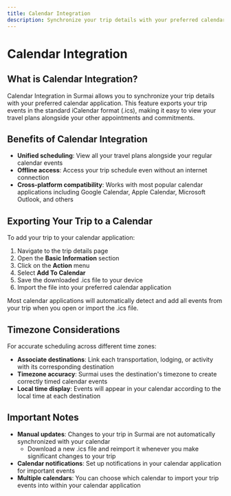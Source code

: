 ```yaml
---
title: Calendar Integration
description: Synchronize your trip details with your preferred calendar application
---
```


# Calendar Integration

## What is Calendar Integration?

Calendar Integration in Surmai allows you to synchronize your trip details with your preferred calendar application. This feature exports your trip events in the standard iCalendar format (.ics), making it easy to view your travel plans alongside your other appointments and commitments.

## Benefits of Calendar Integration

- **Unified scheduling**: View all your travel plans alongside your regular calendar events
- **Offline access**: Access your trip schedule even without an internet connection
- **Cross-platform compatibility**: Works with most popular calendar applications including Google Calendar, Apple Calendar, Microsoft Outlook, and others

## Exporting Your Trip to a Calendar

To add your trip to your calendar application:

1. Navigate to the trip details page
2. Open the **Basic Information** section
3. Click on the **Action** menu
4. Select **Add To Calendar**
5. Save the downloaded .ics file to your device
6. Import the file into your preferred calendar application

Most calendar applications will automatically detect and add all events from your trip when you open or import the .ics file.

## Timezone Considerations

For accurate scheduling across different time zones:

- **Associate destinations**: Link each transportation, lodging, or activity with its corresponding destination
- **Timezone accuracy**: Surmai uses the destination's timezone to create correctly timed calendar events
- **Local time display**: Events will appear in your calendar according to the local time at each destination

## Important Notes

- **Manual updates**: Changes to your trip in Surmai are not automatically synchronized with your calendar
  - Download a new .ics file and reimport it whenever you make significant changes to your trip
- **Calendar notifications**: Set up notifications in your calendar application for important events
- **Multiple calendars**: You can choose which calendar to import your trip events into within your calendar application


